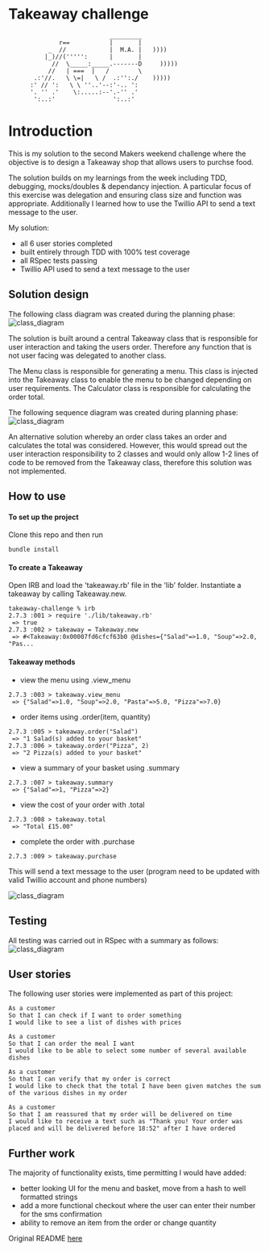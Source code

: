 # Takeaway challenge 

```
                            _________
              r==           |       |
           _  //            |  M.A. |   ))))
          |_)//(''''':      |       |
            //  \_____:_____.-------D     )))))
           //   | ===  |   /        \
       .:'//.   \ \=|   \ /  .:'':./    )))))
      :' // ':   \ \ ''..'--:'-.. ':
      '. '' .'    \:.....:--'.-'' .'
       ':..:'                ':..:'

 ```

 # Introduction

This is my solution to the second Makers weekend challenge where the objective is to design a Takeaway shop that allows users to purchse food.

The solution builds on my learnings from the week including TDD, debugging, mocks/doubles & dependancy injection. A particular focus of this exercise was delegation and ensuring class size and function was appropriate. Additionally I learned how to use the Twillio API to send a text message to the user.

My solution:

- all 6 user stories completed
- built entirely through TDD with 100% test coverage
- all RSpec tests passing
- Twillio API used to send a text message to the user

## Solution design 

The following class diagram was created during the planning phase:
![class_diagram](./images/class_diagram.png)

The solution is built around a central Takeaway class that is responsible for user interaction and taking the users order. Therefore any function that is not user facing was delegated to another class. 

The Menu class is responsible for generating a menu. This class is injected into the Takeaway class to enable the menu to be changed depending on user requirements. The Calculator class is responsible for calculating the order total.

The following sequence diagram was created during planning phase:
![class_diagram](./images/sequence.png)

An alternative solution whereby an order class takes an order and calculates the total was considered. However, this would spread out the user interaction responsibility to 2 classes and would only allow 1-2 lines of code to be removed from the Takeaway class, therefore this solution was not implemented.

## How to use

#### To set up the project

Clone this repo and then run 

```
bundle install
```

#### To create a Takeaway

Open IRB and load the 'takeaway.rb' file in the 'lib' folder. Instantiate a takeaway by calling Takeaway.new. 

```
takeaway-challenge % irb
2.7.3 :001 > require './lib/takeaway.rb'
 => true 
2.7.3 :002 > takeaway = Takeaway.new
 => #<Takeaway:0x00007fd6cfcf63b0 @dishes={"Salad"=>1.0, "Soup"=>2.0, "Pas... 
```
#### Takeaway methods

- view the menu using .view_menu
```
2.7.3 :003 > takeaway.view_menu
 => {"Salad"=>1.0, "Soup"=>2.0, "Pasta"=>5.0, "Pizza"=>7.0} 
```

- order items using .order(item, quantity)

```
2.7.3 :005 > takeaway.order("Salad")
 => "1 Salad(s) added to your basket" 
2.7.3 :006 > takeaway.order("Pizza", 2)
 => "2 Pizza(s) added to your basket" 
```

- view a summary of your basket using .summary

```
2.7.3 :007 > takeaway.summary
 => {"Salad"=>1, "Pizza"=>2} 
```

- view the cost of your order with .total

```
2.7.3 :008 > takeaway.total
 => "Total £15.00" 
```

- complete the order with .purchase 

```
2.7.3 :009 > takeaway.purchase
```

This will send a text message to the user (program need to be updated with valid Twillio account and phone numbers)

![class_diagram](./images/screenshot.png)

## Testing

All testing was carried out in RSpec with a summary as follows:
![class_diagram](./images/tests.png)

## User stories

The following user stories were implemented as part of this project:

```
As a customer
So that I can check if I want to order something
I would like to see a list of dishes with prices

As a customer
So that I can order the meal I want
I would like to be able to select some number of several available dishes

As a customer
So that I can verify that my order is correct
I would like to check that the total I have been given matches the sum of the various dishes in my order

As a customer
So that I am reassured that my order will be delivered on time
I would like to receive a text such as "Thank you! Your order was placed and will be delivered before 18:52" after I have ordered
```

## Further work

The majority of functionality exists, time permitting I would have added:
- better looking UI for the menu and basket, move from a hash to well formatted strings
- add a more functional checkout where the user can enter their number for the sms confirmation 
- ability to remove an item from the order or change quantity 

Original README [here](https://github.com/makersacademy/takeaway-challenge)
